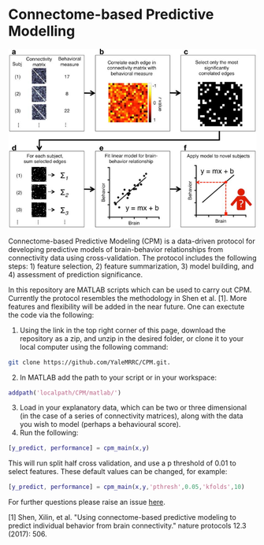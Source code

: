 # Connectome-based Predictive Modelling

<div style="text-align:center"><img src ="images/cpm.png" /></div>


Connectome-based Predictive Modeling (CPM) is a data-driven protocol for developing predictive models of brain-behavior relationships from connectivity data using cross-validation. The protocol includes the following steps: 1) feature selection, 2) feature summarization, 3) model building, and 4) assessment of prediction significance.

In this repository are MATLAB scripts which can be used to carry out CPM. Currently the protocol resembles the methodology in Shen et al. [1]. More features and flexibility will be added in the near future. One can exectute the code via the following:
1. Using the link in the top right corner of this page, download the repository as a zip, and unzip in the desired folder, or clone it to your local computer using the following command: 
```bash
git clone https://github.com/YaleMRRC/CPM.git.
``` 
2. In MATLAB add the path to your script or in your workspace: 
```matlab
addpath('localpath/CPM/matlab/')
```
3. Load in your explanatory data, which can be two or three dimensional (in the case of a series of connectivity matrices), along with the data you wish to model (perhaps a behavioural score).
4. Run the following: 
```matlab
[y_predict, performance] = cpm_main(x,y)
```
   This will run split half cross validation, and use a p threshold of 0.01 to select features. These 
default values can be changed, for example: 
```matlab
[y_predict, performance] = cpm_main(x,y,'pthresh',0.05,'kfolds',10)
```

For further questions please raise an issue [here](https://github.com/YaleMRRC/CPM/issues).

[1] Shen, Xilin, et al. "Using connectome-based predictive modeling to predict individual behavior from brain connectivity." nature protocols 12.3 (2017): 506.